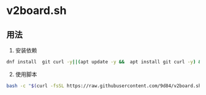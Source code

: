 # v2board.sh

## 用法
 
1. 安装依赖

```bash
dnf install  git curl -y||(apt update -y &&  apt install git curl -y) && bash -c "$(curl -fsSL https://get.docker.com)"
```

2. 使用脚本

```bash
bash -c "$(curl -fsSL https://raw.githubusercontent.com/9d84/v2board.sh/master/v2board.sh)"
```